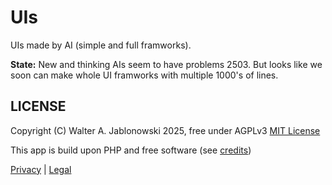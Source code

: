# UIs

UIs made by AI (simple and full framworks).

**State:** New and thinking AIs seem to have problems 2503. But looks like we soon can make whole UI framworks with multiple 1000's of lines.

LICENSE
----------------------------------------------------------

Copyright (C) Walter A. Jablonowski 2025, free under AGPLv3 [MIT License](LICENSE)

This app is build upon PHP and free software (see [credits](misc/credits.md))

[Privacy](https://walter-a-jablonowski.github.io/privacy.html) | [Legal](https://walter-a-jablonowski.github.io/imprint.html)
